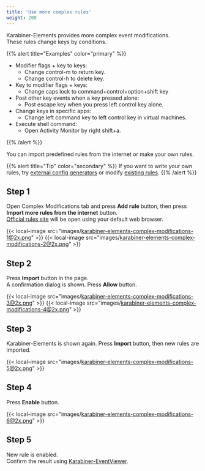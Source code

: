 ```yaml
---
title: 'Use more complex rules'
weight: 200
---
```


Karabiner-Elements provides more complex event modifications.<br />
These rules change keys by conditions.

{{% alert title="Examples" color="primary" %}}

-   Modifier flags + key to keys:
    -   Change control-m to return key.
    -   Change control-h to delete key.
-   Key to modifier flags + keys:
    -   Change caps lock to command+control+option+shift key
-   Post other key events when a key pressed alone:
    -   Post escape key when you press left control key alone.
-   Change keys in specific apps:
    -   Change left command key to left control key in virtual machines.
-   Execute shell command:
    -   Open Activity Monitor by right shift+a.

{{% /alert %}}

You can import predefined rules from the internet or make your own rules.

{{% alert title="Tip" color="secondary" %}}
If you want to write your own rules, try [external config generators](/docs/json/external-json-generators/) or modify [existing rules](https://github.com/pqrs-org/KE-complex_modifications).
{{% /alert %}}

## Step 1

Open Complex Modifications tab and press **Add rule** button, then press **Import more rules from the internet** button.<br />
[Official rules site](https://ke-complex-modifications.pqrs.org/) will be open using your default web browser.

{{< local-image src="images/karabiner-elements-complex-modifications-1@2x.png" >}}
{{< local-image src="images/karabiner-elements-complex-modifications-2@2x.png" >}}

## Step 2

Press **Import** button in the page.<br />
A confirmation dialog is shown. Press **Allow** button.

{{< local-image src="images/karabiner-elements-complex-modifications-3@2x.png" >}}
{{< local-image src="images/karabiner-elements-complex-modifications-4@2x.png" >}}

## Step 3

Karabiner-Elements is shown again.
Press **Import** button, then new rules are imported.<br />

{{< local-image src="images/karabiner-elements-complex-modifications-5@2x.png" >}}

## Step 4

Press **Enable** button.

{{< local-image src="images/karabiner-elements-complex-modifications-6@2x.png" >}}

## Step 5

New rule is enabled.<br />
Confirm the result using [Karabiner-EventViewer](/docs/manual/operation/eventviewer/).
